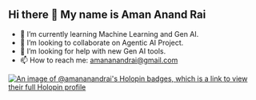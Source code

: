 ## Hi there 👋 My name is Aman Anand Rai


- 🌱 I’m currently learning Machine Learning and Gen AI.
- 👯 I’m looking to collaborate on Agentic AI Project.
- 🤔 I’m looking for help with new Gen AI tools.
- 📫 How to reach me: amananandrai@gmail.com 

[![An image of @amananandrai's Holopin badges, which is a link to view their full Holopin profile](https://holopin.me/amananandrai)](https://holopin.io/@amananandrai)
